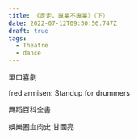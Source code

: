 ```yaml
---
title: 《走走，專業不專業》（下）
date: 2022-07-12T09:50:56.747Z
draft: true
tags:
  - Theatre
  - dance
---
```

單口喜劇

fred armisen: Standup for drummers

舞蹈百科全書

娛樂圈血肉史
甘國亮